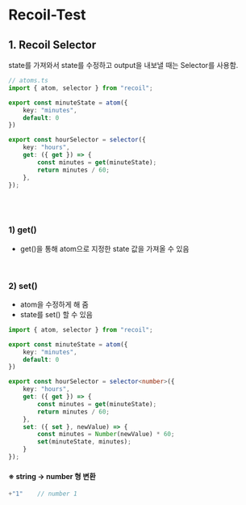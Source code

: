 # Recoil-Test

## 1. Recoil Selector
state를 가져와서 state를 수정하고 output을 내보낼 때는 Selector를 사용함.

```TypeScript
// atoms.ts
import { atom, selector } from "recoil";

export const minuteState = atom({
    key: "minutes",
    default: 0
})

export const hourSelector = selector({
    key: "hours",
    get: ({ get }) => {
        const minutes = get(minuteState);
        return minutes / 60;
    },
});
```

<br><br>


### 1) get()
- get()을 통해 atom으로 지정한 state 값을 가져올 수 있음

<br>

### 2) set()
- atom을 수정하게 해 줌
- state를 set() 할 수 있음

```TypeScript
import { atom, selector } from "recoil";

export const minuteState = atom({
    key: "minutes",
    default: 0
})

export const hourSelector = selector<number>({
    key: "hours",
    get: ({ get }) => {
        const minutes = get(minuteState);
        return minutes / 60;
    },
    set: ({ set }, newValue) => {
        const minutes = Number(newValue) * 60;
        set(minuteState, minutes);
    }
});
```



#### ※ string -> number 형 변환

```TypeScript
+"1"    // number 1
```

